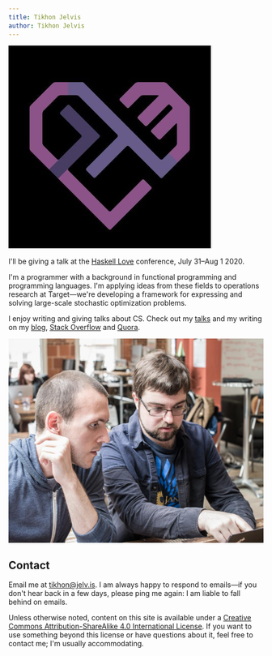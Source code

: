 ```yaml
---
title: Tikhon Jelvis
author: Tikhon Jelvis
---
```


<div class="content">

<div class="announcement">

<img src="img/haskell-love-logo.jpg" alt="Haskell.Love Logo" class="icon" /> 
 
I'll be giving a talk at the [Haskell Love][haskell-love] conference, July 31–Aug 1 2020.

</div>

[haskell-love]: https://haskell.love

I'm a programmer with a background in functional programming and programming languages. I'm applying ideas from these fields to operations research at Target—we're developing a framework for expressing and solving large-scale stochastic optimization problems.

I enjoy writing and giving talks about CS. Check out my [talks] and my writing on my [blog], [Stack Overflow][so] and [Quora].

![I'm pointing to my screen as I explain something to my partner during a [Lean Poker] event.](img/me_pointing_to_screen.jpg)

[Lean Poker]: http://leanpoker.org/

[blog]: blog
[talks]: talks
[so]: http://stackoverflow.com/users/286871/tikhon-jelvis
[Quora]: https://www.quora.com/Tikhon-Jelvis/answers


## Contact

Email me at [tikhon@jelv.is](mailto:tikhon@jelv.is). I am always happy to respond to emails—if you don't hear back in a few days, please ping me again: I am liable to fall behind on emails.

Unless otherwise noted, content on this site is available under a <a rel="license" href="http://creativecommons.org/licenses/by-sa/4.0/">Creative Commons Attribution-ShareAlike 4.0 International License</a>. If you want to use something beyond this license or have questions about it, feel free to contact me; I'm usually accommodating.

</div>
